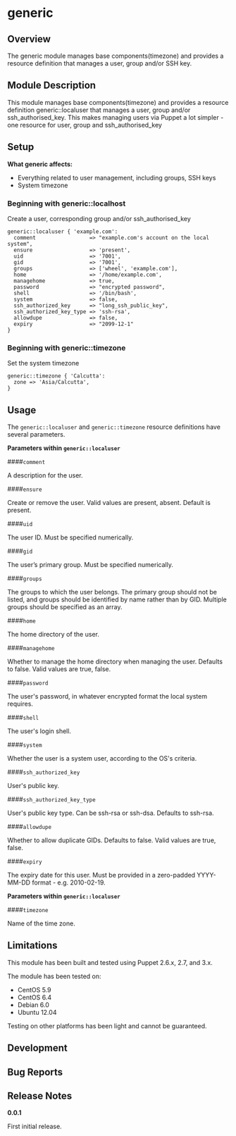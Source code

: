 generic
====


Overview
--------

The generic module manages base components(timezone) and provides a resource definition that manages a user, group and/or SSH key. 


Module Description
-------------------

This module manages base components(timezone) and provides a resource definition generic::localuser that manages a user, group and/or ssh_authorised_key. 
This makes managing users via Puppet a lot simpler - one resource for user, group and ssh_authorised_key 

Setup
-----

**What generic affects:**

* Everything related to user management, including groups, SSH keys
* System timezone
	
### Beginning with generic::localhost

Create a user, corresponding group and/or ssh_authorised_key

    generic::localuser { 'example.com':
      comment                 => "example.com's account on the local system",
      ensure                  => 'present',
      uid                     => '7001',
      gid                     => '7001',
      groups                  => ['wheel', 'example.com'],
      home                    => '/home/example.com',
      managehome              => true,
      password                => "encrypted password",
      shell                   => '/bin/bash',
      system                  => false,
      ssh_authorized_key      => "long_ssh_public_key",
      ssh_authorized_key_type => 'ssh-rsa',
      allowdupe               => false,
      expiry                  => "2099-12-1"
    }

### Beginning with generic::timezone

Set the system timezone

    generic::timezone { 'Calcutta':
      zone => 'Asia/Calcutta',
    }

Usage
------

The `generic::localuser` and `generic::timezone` resource definitions have several parameters.

**Parameters within `generic::localuser`**

####`comment`

A description for the user.

####`ensure`

Create or remove the user.
Valid values are present, absent.
Default is present.

####`uid`

The user ID. Must be specified numerically.

####`gid`

The user’s primary group. Must be specified numerically.

####`groups`

The groups to which the user belongs. The primary group should not be listed, and groups should be identified by name rather than by GID. Multiple groups should be specified as an array.

####`home`

The home directory of the user.

####`managehome`

Whether to manage the home directory when managing the user.
Defaults to false. Valid values are true, false.

####`password`

The user's password, in whatever encrypted format the local system requires.

####`shell`

The user's login shell.

####`system`

Whether the user is a system user, according to the OS's criteria.

####`ssh_authorized_key`

User's public key.

####`ssh_authorized_key_type`

User's public key type. Can be ssh-rsa or ssh-dsa.
Defaults to ssh-rsa.

####`allowdupe`

Whether to allow duplicate GIDs.
Defaults to false. Valid values are true, false.

####`expiry`

The expiry date for this user. Must be provided in a zero-padded YYYY-MM-DD format - e.g. 2010-02-19.


**Parameters within `generic::localuser`**

####`timezone`

Name of the time zone.


Limitations
------------

This module has been built and tested using Puppet 2.6.x, 2.7, and 3.x.

The module has been tested on:

* CentOS 5.9
* CentOS 6.4
* Debian 6.0 
* Ubuntu 12.04

Testing on other platforms has been light and cannot be guaranteed. 

Development
------------

Bug Reports
-----------

Release Notes
--------------

**0.0.1**

First initial release.
